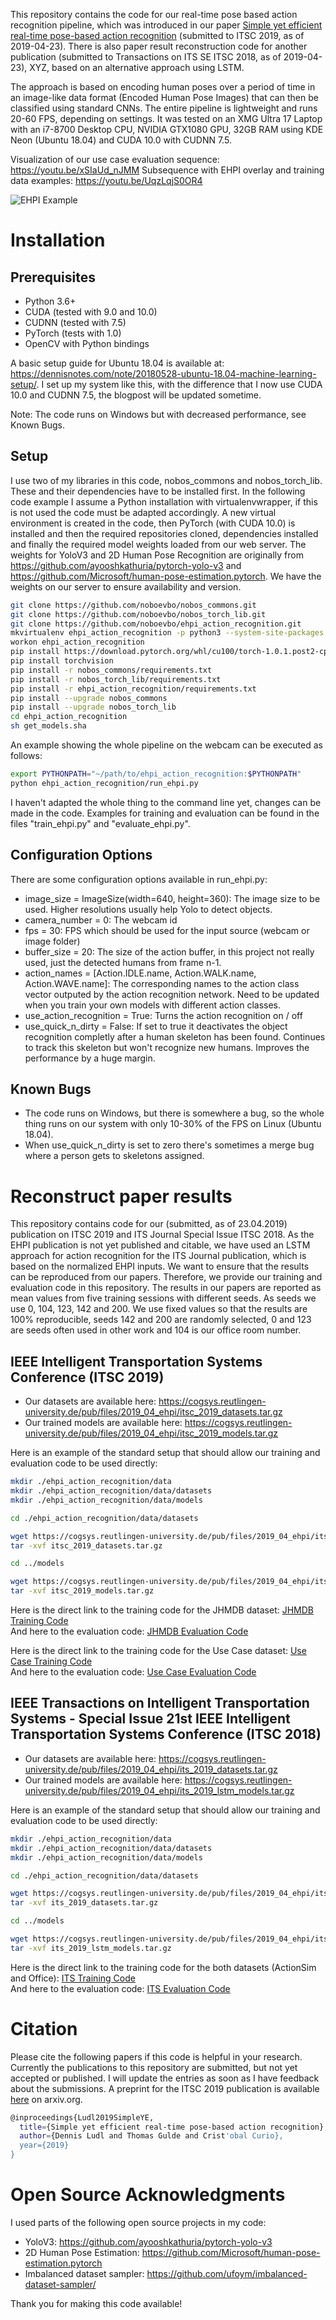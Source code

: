 This repository contains the code for our real-time pose based action recognition pipeline, which was introduced in our paper [Simple yet efficient real-time pose-based action recognition](https://arxiv.org/abs/1904.09140) (submitted to ITSC 2019, as of 2019-04-23). There is also paper result reconstruction code for another publication (submitted to Transactions on ITS SE ITSC 2018, as of 2019-04-23), XYZ, based on an alternative approach using LSTM.

The approach is based on encoding human poses over a period of time in an image-like data format (Encoded Human Pose Images) that can then be classified using standard CNNs. The entire pipeline is lightweight and runs 20-60 FPS, depending on settings. It was tested on an XMG Ultra 17 Laptop with an i7-8700 Desktop CPU, NVIDIA GTX1080 GPU, 32GB RAM using KDE Neon (Ubuntu 18.04) and CUDA 10.0 with CUDNN 7.5.

Visualization of our use case evaluation sequence: https://youtu.be/xSIaUd_nJMM
Subsequence with EHPI overlay and training data examples: https://youtu.be/UqzLqjS0OR4

![EHPI Example](/images/ehpi_example.jpg)

# Installation
## Prerequisites
- Python 3.6+
- CUDA (tested with 9.0 and 10.0)
- CUDNN (tested with 7.5)
- PyTorch (tests with 1.0)
- OpenCV with Python bindings

A basic setup guide for Ubuntu 18.04 is available at: https://dennisnotes.com/note/20180528-ubuntu-18.04-machine-learning-setup/.
I set up my system like this, with the difference that I now use CUDA 10.0 and CUDNN 7.5, the blogpost will be updated sometime.

Note: The code runs on Windows but with decreased performance, see Known Bugs.

## Setup
I use two of my libraries in this code, nobos_commons and nobos_torch_lib. These and their dependencies have to be installed first. In the following code example I assume a Python installation with virtualenvwrapper, if this is not used the code must be adapted accordingly.
A new virtual environment is created in the code, then PyTorch (with CUDA 10.0) is installed and then the required repositories cloned, dependencies installed and finally the required model weights loaded from our web server. The weights for YoloV3 and 2D Human Pose Recognition are originally from https://github.com/ayooshkathuria/pytorch-yolo-v3 and https://github.com/Microsoft/human-pose-estimation.pytorch. We have the weights on our server to ensure availability and version.

```bash
git clone https://github.com/noboevbo/nobos_commons.git
git clone https://github.com/noboevbo/nobos_torch_lib.git
git clone https://github.com/noboevbo/ehpi_action_recognition.git
mkvirtualenv ehpi_action_recognition -p python3 --system-site-packages
workon ehpi_action_recognition
pip install https://download.pytorch.org/whl/cu100/torch-1.0.1.post2-cp36-cp36m-linux_x86_64.whl
pip install torchvision
pip install -r nobos_commons/requirements.txt 
pip install -r nobos_torch_lib/requirements.txt
pip install -r ehpi_action_recognition/requirements.txt  
pip install --upgrade nobos_commons
pip install --upgrade nobos_torch_lib
cd ehpi_action_recognition
sh get_models.sha

```
An example showing the whole pipeline on the webcam can be executed as follows:
```bash
export PYTHONPATH="~/path/to/ehpi_action_recognition:$PYTHONPATH"
python ehpi_action_recognition/run_ehpi.py
```
I haven't adapted the whole thing to the command line yet, changes can be made in the code. Examples for training and evaluation can be found in the files "train_ehpi.py" and "evaluate_ehpi.py".

## Configuration Options

There are some configuration options available in run_ehpi.py:

- image_size = ImageSize(width=640, height=360): The image size to be used. Higher resolutions usually help Yolo to detect objects.
- camera_number = 0: The webcam id
- fps = 30: FPS which should be used for the input source (webcam or image folder)
- buffer_size = 20: The size of the action buffer, in this project not really used, just the detected humans from frame n-1.
- action_names = [Action.IDLE.name, Action.WALK.name, Action.WAVE.name]: The corresponding names to the action class vector outputed by the action recognition network. Need to be updated when you train your own models with different action classes.
- use_action_recognition = True: Turns the action recognition on / off
- use_quick_n_dirty = False: If set to true it deactivates the object recognition completly after a human skeleton has been found. Continues to track this skeleton but won't recognize new humans. Improves the performance by a huge margin.

## Known Bugs
- The code runs on Windows, but there is somewhere a bug, so the whole thing runs on our system with only 10-30% of the FPS on Linux (Ubuntu 18.04).
- When use_quick_n_dirty is set to zero there's sometimes a merge bug where a person gets to skeletons assigned.

# Reconstruct paper results
This repository contains code for our (submitted, as of 23.04.2019) publication on ITSC 2019 and ITS Journal Special Issue ITSC 2018. As the EHPI publication is not yet published and citable, we have used an LSTM approach for action recognition for the ITS Journal publication, which is based on the normalized EHPI inputs. We want to ensure that the results can be reproduced from our papers. Therefore, we provide our training and evaluation code in this repository. The results in our papers are reported as mean values from five training sessions with different seeds. As seeds we use 0, 104, 123, 142 and 200. We use fixed values so that the results are 100% reproducible, seeds 142 and 200 are randomly selected, 0 and 123 are seeds often used in other work and 104 is our office room number. 

## IEEE Intelligent Transportation Systems Conference (ITSC 2019)
- Our datasets are available here: https://cogsys.reutlingen-university.de/pub/files/2019_04_ehpi/itsc_2019_datasets.tar.gz
- Our trained models are available here: https://cogsys.reutlingen-university.de/pub/files/2019_04_ehpi/itsc_2019_models.tar.gz

Here is an example of the standard setup that should allow our training and evaluation code to be used directly:
```bash
mkdir ./ehpi_action_recognition/data
mkdir ./ehpi_action_recognition/data/datasets
mkdir ./ehpi_action_recognition/data/models

cd ./ehpi_action_recognition/data/datasets

wget https://cogsys.reutlingen-university.de/pub/files/2019_04_ehpi/itsc_2019_datasets.tar.gz
tar -xvf itsc_2019_datasets.tar.gz

cd ../models

wget https://cogsys.reutlingen-university.de/pub/files/2019_04_ehpi/itsc_2019_models.tar.gz
tar -xvf itsc_2019_models.tar.gz

```
Here is the direct link to the training code for the JHMDB dataset: [JHMDB Training Code](ehpi_action_recognition/paper_reproduction_code/trainings/ehpi/train_ehpi_itsc_2019_jhmdb.py)<br/>
And here to the evaluation code: [JHMDB Evaluation Code](ehpi_action_recognition/paper_reproduction_code/evaluations/ehpi/test_ehpi_itsc_2019_jhmdb.py)

Here is the direct link to the training code for the Use Case dataset: [Use Case Training Code](ehpi_action_recognition/paper_reproduction_code/trainings/ehpi/train_ehpi_itsc_2019_ofp.py)</br>
And here to the evaluation code: [Use Case Evaluation Code](ehpi_action_recognition/paper_reproduction_code/evaluations/ehpi/test_ehpi_itsc_2019_ofp.py)

## IEEE Transactions on Intelligent Transportation Systems - Special Issue 21st IEEE Intelligent Transportation Systems Conference (ITSC 2018)
- Our datasets are available here: https://cogsys.reutlingen-university.de/pub/files/2019_04_ehpi/its_2019_datasets.tar.gz
- Our trained models are available here: https://cogsys.reutlingen-university.de/pub/files/2019_04_ehpi/its_2019_lstm_models.tar.gz

Here is an example of the standard setup that should allow our training and evaluation code to be used directly:
```bash
mkdir ./ehpi_action_recognition/data
mkdir ./ehpi_action_recognition/data/datasets
mkdir ./ehpi_action_recognition/data/models

cd ./ehpi_action_recognition/data/datasets

wget https://cogsys.reutlingen-university.de/pub/files/2019_04_ehpi/its_2019_datasets.tar.gz
tar -xvf its_2019_datasets.tar.gz

cd ../models

wget https://cogsys.reutlingen-university.de/pub/files/2019_04_ehpi/its_2019_lstm_models.tar.gz
tar -xvf its_2019_lstm_models.tar.gz

```
Here is the direct link to the training code for the both datasets (ActionSim and Office): [ITS Training Code](ehpi_action_recognition/paper_reproduction_code/trainings/lstm/train_its_journal_2019.py)<br/>
And here to the evaluation code: [ITS Evaluation Code](ehpi_action_recognition/paper_reproduction_code/evaluations/lstm/test_its_journal_2019.py)

# Citation
Please cite the following papers if this code is helpful in your research.
Currently the publications to this repository are submitted, but not yet accepted or published. I will update the entries as soon as I have feedback about the submissions. A preprint for the ITSC 2019 publication is available [here](https://arxiv.org/abs/1904.09140) on arxiv.org.

```bash
@inproceedings{Ludl2019SimpleYE,
  title={Simple yet efficient real-time pose-based action recognition},
  author={Dennis Ludl and Thomas Gulde and Crist'obal Curio},
  year={2019}
}
```


# Open Source Acknowledgments
I used parts of the following open source projects in my code:

- YoloV3: https://github.com/ayooshkathuria/pytorch-yolo-v3
- 2D Human Pose Estimation: https://github.com/Microsoft/human-pose-estimation.pytorch
- Imbalanced dataset sampler: https://github.com/ufoym/imbalanced-dataset-sampler/

Thank you for making this code available!